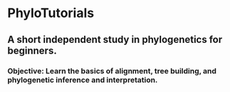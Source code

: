 # PhyloTutorials

## A short independent study in phylogenetics for beginners. 

### Objective: Learn the basics of alignment, tree building, and phylogenetic inference and interpretation. 
